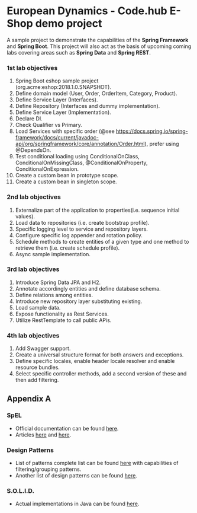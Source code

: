 # European Dynamics - Code.hub E-Shop demo project
A sample project to demonstrate the capabilities of the **Spring Framework** and **Spring Boot**. This project will also act as the basis of upcoming coming labs covering areas such as **Spring Data** and **Spring REST**.

###  1st lab objectives
1. Spring Boot eshop sample project (org.acme:eshop:2018.1.0.SNAPSHOT).
2. Define domain model (User, Order, OrderItem, Category, Product).
3. Define Service Layer (Interfaces).
4. Define Repository (Interfaces and dummy implementation).
5. Define Service Layer (Implementation).
6. Declare DI.
7. Check Qualifier vs Primary.
8. Load Services with specific order (@see https://docs.spring.io/spring-framework/docs/current/javadoc-api/org/springframework/core/annotation/Order.html), prefer using @DependsOn.
9. Test conditional loading using ConditionalOnClass, ConditionalOnMissingClass, @ConditionalOnProperty, ConditionalOnExpression.
10. Create a custom bean in prototype scope.
11. Create a custom bean in singleton scope.

###  2nd lab objectives
1. Externalize part of the application to properties(i.e. sequence initial values).
2. Load data to repositories (i.e. create bootstrap profile).
3. Specific logging level to service and repository layers.
4. Configure specific log appender and rotation policy.
5. Schedule methods to create entities of a given type and one method to retrieve them (i.e. create schedule profile).
6. Async sample implementation.

###  3rd lab objectives
1. Introduce Spring Data JPA and H2.
2. Annotate accordingly entities and define database schema.
3. Define relations among entities.
4. Introduce new repository layer substituting existing.
5. Load sample data.
6. Expose functionality as Rest Services.
7. Utilize RestTemplate to call public APis.

###  4th lab objectives
1. Add Swagger support.
2. Create a universal structure format for both answers and exceptions.
3. Define specific locales, enable header locale resolver and enable resource bundles.
4. Select specific controller methods, add a second version of these and then add filtering.


##  Appendix A
### SpEL
- Official documentation can be found [here](https://docs.spring.io/spring/docs/current/spring-framework-reference/core.html#expressions).
- Articles [here](
...https://dzone.com/articles/learn-spring-expression-language-with) and [here](https://www.baeldung.com/spring-expression-language).

### Design Patterns
- List of patterns complete list can be found [here](https://java-design-patterns.com/patterns/) with capabilities of filtering/grouping patterns.
- Another list of design patterns can be found [here](https://www.javatpoint.com/design-patterns-in-java).

### S.O.L.I.D.
- Actual implementations in Java can be found [here](https://howtodoinjava.com/best-practices/5-class-design-principles-solid-in-java/).
